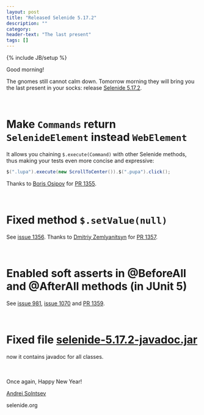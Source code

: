 ```yaml
---
layout: post
title: "Released Selenide 5.17.2"
description: ""
category:
header-text: "The last present"
tags: []
---
```

{% include JB/setup %}

Good morning!  

The gnomes still cannot calm down. Tomorrow morning they will bring you the last present in your socks: 
release [Selenide 5.17.2](https://github.com/selenide/selenide/milestone/110?closed=1).  

<br>

# Make `Commands` return `SelenideElement` instead `WebElement`

It allows you chaining `$.execute(Command)` with other Selenide methods, thus making your tests even more concise 
and expressive:

```java
$(".lupa").execute(new ScrollToCenter()).$(".pupa").click();
```

Thanks to [Boris Osipov](https://github.com/BorisOsipov) for [PR 1355](https://github.com/selenide/selenide/pull/1355). 

<br/>


# Fixed method `$.setValue(null)`

See [issue 1356](https://github.com/selenide/selenide/issues/1356).
Thanks to [Dmitriy Zemlyanitsyn](https://github.com/dzem) for [PR 1357](https://github.com/selenide/selenide/pull/1357).

<br/>

# Enabled soft asserts in @BeforeAll and @AfterAll methods (in JUnit 5)

See [issue 981](https://github.com/selenide/selenide/issues/981), 
[issue 1070](https://github.com/selenide/selenide/issues/1070) and
[PR 1359](https://github.com/selenide/selenide/pull/1359).

<br>

# Fixed file [selenide-5.17.2-javadoc.jar](https://search.maven.org/remotecontent?filepath=com/codeborne/selenide/5.17.2/selenide-5.17.2-javadoc.jar) 
  now it contains javadoc for all classes.   

<br>


<br>
Once again, Happy New Year!
<br>


[Andrei Solntsev](http://asolntsev.github.io/)

selenide.org
